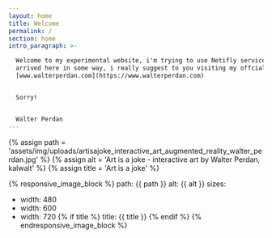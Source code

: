 ```yaml
---
layout: home
title: Welcome
permalink: /
section: home
intro_paragraph: >-

  Welcome to my experimental website, i'm trying to use Netifly services. If you
  arrived here in some way, i really suggest to you visiting my offcial website
  [www.walterperdan.com](https://www.walterperdan.com)


  Sorry!


  Walter Perdan
---
```

{% assign path = 'assets/img/uploads/artisajoke_interactive_art_augmented_reality_walter_perdan.jpg' %}
{% assign alt = 'Art is a joke - interactive art by Walter Perdan, kalwalt' %}
{% assign title = 'Art is a joke' %}

{% responsive_image_block %}
  path: {{ path }}
  alt: {{ alt }}
  sizes:
   - width: 480
   - width: 600
   - width: 720
  {% if title %}
  title: {{ title }}
  {% endif %}
{% endresponsive_image_block %}
